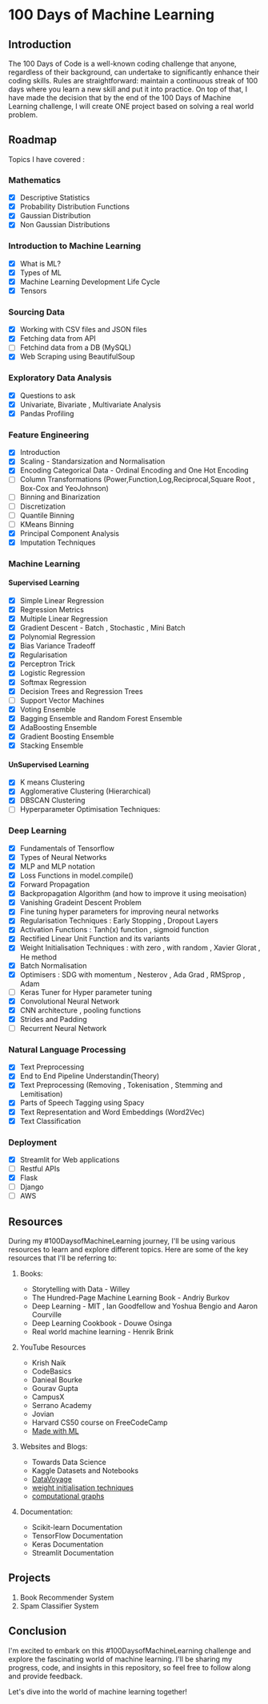 # 100 Days of Machine Learning

## Introduction

The 100 Days of Code is a well-known coding challenge that anyone, regardless of their background, can undertake to significantly enhance their coding skills. Rules are straightforward: maintain a continuous streak of 100 days where you learn a new skill and put it into practice. On top of that, I have made the decision that by the end of the 100 Days of Machine Learning challenge, I will create ONE project based on solving a real world problem.

## Roadmap 
Topics I have covered :

### Mathematics
- [x] Descriptive Statistics
- [x] Probability Distribution Functions
- [x] Gaussian Distribution 
- [x] Non Gaussian Distributions
      
### Introduction to Machine Learning
- [x] What is ML?
- [x] Types of ML
- [x] Machine Learning Development Life Cycle
- [x] Tensors  

### Sourcing Data
- [x] Working with CSV files and JSON files
- [x] Fetching data from API
- [ ] Fetchind data from a DB (MySQL)
- [x] Web Scraping using BeautifulSoup 

### Exploratory Data Analysis
- [x] Questions to ask 
- [x] Univariate, Bivariate , Multivariate Analysis
- [x] Pandas Profiling

### Feature Engineering
- [x] Introduction
- [x] Scaling - Standarsization and Normalisation
- [x] Encoding Categorical Data - Ordinal Encoding and One Hot Encoding
- [ ] Column Transformations (Power,Function,Log,Reciprocal,Square Root , Box-Cox and YeoJohnson) 
- [ ] Binning and Binarization
- [ ] Discretization
- [ ] Quantile Binning
- [ ] KMeans Binning
- [x] Principal Component Analysis
- [x] Imputation Techniques  

### Machine Learning  
#### Supervised Learning
- [x] Simple Linear Regression
- [x] Regression Metrics
- [x] Multiple Linear Regression
- [x] Gradient Descent - Batch , Stochastic , Mini Batch 
- [x] Polynomial Regression
- [x] Bias Variance Tradeoff
- [x] Regularisation
- [x] Perceptron Trick
- [x] Logistic Regression
- [x] Softmax Regression
- [x] Decision Trees and Regression Trees
- [ ] Support Vector Machines
- [x] Voting Ensemble
- [x] Bagging Ensemble and Random Forest Ensemble
- [x] AdaBoosting Ensemble
- [x] Gradient Boosting Ensemble
- [x] Stacking Ensemble 

#### UnSupervised Learning
- [x] K means Clustering
- [x] Agglomerative Clustering (Hierarchical)
- [x] DBSCAN Clustering 
- [ ] Hyperparameter Optimisation Techniques:  

### Deep Learning
- [x] Fundamentals of Tensorflow
- [x] Types of Neural Networks
- [x] MLP and MLP notation
- [x] Loss Functions in model.compile()
- [x] Forward Propagation 
- [x] Backpropagation Algorithm  (and how to improve it using meoisation)
- [x] Vanishing Gradeint Descent Problem 
- [x] Fine tuning hyper parameters for improving neural networks  
- [x] Regularisation Techniques : Early Stopping , Dropout Layers
- [x] Activation Functions : Tanh(x) function , sigmoid function
- [x] Rectified Linear Unit Function and its variants 
- [x] Weight Initialisation Techniques : with zero , with random , Xavier Glorat , He method
- [x] Batch Normalisation
- [x] Optimisers : SDG with momentum , Nesterov , Ada Grad , RMSprop , Adam 
- [ ] Keras Tuner for Hyper parameter tuning
- [x] Convolutional Neural Network 
- [x] CNN architecture , pooling functions 
- [x] Strides and Padding 
- [ ] Recurrent Neural Network  

### Natural Language Processing 
- [x] Text Preprocessing
- [x] End to End Pipeline Understandin(Theory)
- [x] Text Preprocessing (Removing , Tokenisation , Stemming and Lemitisation)
- [x] Parts of Speech Tagging using Spacy 
- [x] Text Representation and Word Embeddings (Word2Vec)
- [x] Text Classification

### Deployment 
- [x] Streamlit for Web applications 
- [ ] Restful APIs
- [x] Flask
- [ ] Django
- [ ] AWS 

## Resources

During my #100DaysofMachineLearning journey, I'll be using various resources to learn and explore different topics. Here are some of the key resources that I'll be referring to:

1. Books:
   - Storytelling with Data - Willey
   - The Hundred-Page Machine Learning Book - Andriy Burkov
   - Deep Learning - MIT , Ian Goodfellow and Yoshua Bengio and Aaron Courville
   - Deep Learning Cookbook - Douwe Osinga
   - Real world machine learning - Henrik Brink

2. YouTube Resources
   - Krish Naik 
   - CodeBasics
   - Danieal Bourke
   - Gourav Gupta 
   - CampusX
   - Serrano Academy 
   - Jovian 
   - Harvard CS50 course on FreeCodeCamp
   - [Made with ML](https://madewithml.com/courses/mlops/setup/)
   

3. Websites and Blogs:
   - Towards Data Science
   - Kaggle Datasets and Notebooks
   - [DataVoyage](https://kavirana.hashnode.dev/)
   - [weight initialisation techniques](https://mmuratarat.github.io/2019-02-25/xavier-glorot-he-weight-init)
   - [computational graphs](https://towardsdatascience.com/backpropagation-in-rnn-explained-bdf853b4e1c2)


5. Documentation:
   - Scikit-learn Documentation
   - TensorFlow Documentation
   - Keras Documentation
   - Streamlit Documentation

## Projects 
1. Book Recommender System
2. Spam Classifier System 

## Conclusion

I'm excited to embark on this #100DaysofMachineLearning challenge and explore the fascinating world of machine learning. I'll be sharing my progress, code, and insights in this repository, so feel free to follow along and provide feedback.

Let's dive into the world of machine learning together!


